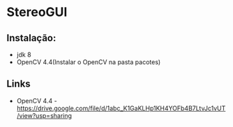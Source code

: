 # StereoGUI

## Instalação:

- jdk 8
- OpenCV 4.4(Instalar o OpenCV na pasta pacotes)

## Links

- OpenCV 4.4 - https://drive.google.com/file/d/1abc_K1GaKLHp1KH4YOFb4B7LtvJc1vUT/view?usp=sharing
